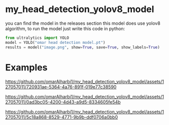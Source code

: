 # my_head_detection_yolov8_model
you can find the model in the releases section
this model does use yolov8 algorithm,
to run the model just write this code in python:
```python
from ultralytics import YOLO
model = YOLO("omar head detection model.pt")
results = model("image.png", show=True, save=True, show_labels=True) 
```
# Examples
https://github.com/omarAlharbi1/my_head_detection_yolov8_model/assets/127057011/720931ae-5364-4a76-891f-019e77c38590


https://github.com/omarAlharbi1/my_head_detection_yolov8_model/assets/127057011/0ad3bc05-4200-4d43-a9d5-8334605fe54b



https://github.com/omarAlharbi1/my_head_detection_yolov8_model/assets/127057011/5c18a868-8529-4771-9b9b-ddf0706a0bb0

